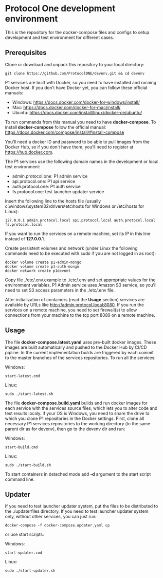 Protocol One development environment
====================================

This is the repository for the docker-compose files and configs to setup development and test environment for different cases.

Prerequisites
-------------

Clone or download and unpack this repository to your local directory:
  
    git clone https://github.com/ProtocolONE/devenv.git && cd devenv

P1 services are built with Docker, so you need to have installed and running Docker host. 
If you don't have Docker yet, you can follow these official manuals:

 - Windows: https://docs.docker.com/docker-for-windows/install/
 - Mac: https://docs.docker.com/docker-for-mac/install/
 - Ubuntu: https://docs.docker.com/install/linux/docker-ce/ubuntu/

To run commands from this manual you need to have **docker-compose**. 
To install **docker-compose** follow the official manual: https://docs.docker.com/compose/install/#install-compose

You'll need a docker ID and password to be able to pull images from the Docker Hub, so if you don't have them, you'll need to register at https://hub.docker.com.

The P1 services use the following domain names in the development or local test environment:
  
  - admin.protocol.one: P1 admin service
  - api.protocol.one: P1 api service
  - auth.protocol.one: P1 auth service  
  - fs.protocol.one: test launcher updater service  

Insert the following line to the hosts file (usually c:\windows\system32\drivers\etc\hosts for Windows or /etc/hosts for Linux): 

    127.0.0.1 admin.protocol.local api.protocol.local auth.protocol.local fs.protocol.local

If you want to run the services on a remote machine, set its IP in this line instead of **127.0.0.1**.

Create persistent volumes and network (under Linux the following commands need to be executed with sudo if you are not logged in as root):
  
    docker volume create p1-admin-mongo
    docker volume create p1-auth-mongo
    docker network create p1devnet

Copy file ./etc/.env.example to ./etc/.env and set appropriate values for the environment variables.
P1 Admin service uses Amazon S3 service, so you'll need to set S3 access parameters in the ./etc/.env file.

After initialization of containers (read the **Usage** section) services are available by URLs like http://admin.protocol.local:8080. 
If you run the services on a remote machine, you need to set firewall(s) to allow connections from your machine to the tcp port 8080 on a remote machine.

Usage
-----

The file **docker-compose.latest.yaml** uses pre-built docker images. These images are built automatically and pushed to the Docker Hub by CI/CD pipline. In the current implementation builds are triggered by each commit to the master branches of the services repositories.
To run all the services:

Windows:    

    start-latest.cmd

Linux:

    sudo ./start-latest.sh

The file **docker-compose.build.yaml** builds and run docker images for each service with the services source files, which lets you to alter code and test results localy. 
If your OS is Windows, you need to share the drive to which you clone P1 repositories in the Docker settings.
First, clone all necessary P1 services repositories to the working directory (to the same parent dir as for devenv), then go to the devenv dir and run:

Windows:    

    start-build.cmd

Linux:

    sudo ./start-build.sh

To start containers in detached mode add **-d** argument to the start script command line.

Updater
-------

If you need to test launcher updater system, put the files to be distributed to the ./updaterfiles directory.
If you need to test launcher updater system only, without other services, you can just run:

    docker-compose -f docker-compose.updater.yaml up

or use start scripts:

Windows:
    
    start-updater.cmd

Linux:
    
    sudo ./start-updater.sh
